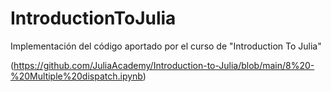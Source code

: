 # IntroductionToJulia
Implementación del código aportado por el curso de "Introduction To Julia"

(https://github.com/JuliaAcademy/Introduction-to-Julia/blob/main/8%20-%20Multiple%20dispatch.ipynb)
